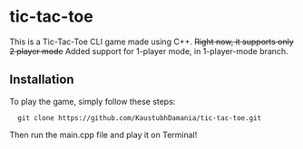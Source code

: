 # tic-tac-toe
This is a Tic-Tac-Toe CLI game made using C++. ~~Right now, it supports only 2 player mode~~ Added support for 1-player mode, in 1-player-mode branch.
## Installation
To play the game, simply follow these steps:
```
  git clone https://github.com/KaustubhDamania/tic-tac-toe.git
```
Then run the main.cpp file and play it on Terminal!
